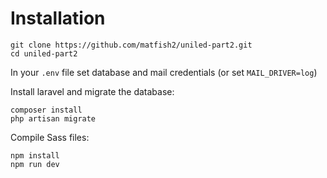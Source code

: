 # Installation

```
git clone https://github.com/matfish2/uniled-part2.git
cd uniled-part2
```

In your `.env` file set database and mail credentials (or set `MAIL_DRIVER=log`)

Install laravel and migrate the database:

```
composer install
php artisan migrate
```

Compile Sass files:

```
npm install
npm run dev
```

